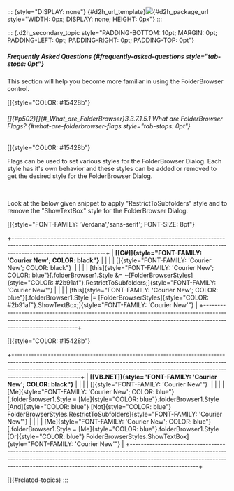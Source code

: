 ::: {style="DISPLAY: none"}
[](ms-xhelp:///?Id=d2h_url_template){#d2h_url_template}![](!package_url!){#d2h_package_url style="WIDTH: 0px; DISPLAY: none; HEIGHT: 0px"}
:::

::: {.d2h_secondary_topic style="PADDING-BOTTOM: 10pt; MARGIN: 0pt; PADDING-LEFT: 0pt; PADDING-RIGHT: 0pt; PADDING-TOP: 0pt"}
##### Frequently Asked Questions {#frequently-asked-questions style="tab-stops: 0pt"}

This section will help you become more familiar in using the FolderBrowser control.

[]{style="COLOR: #15428b"} 

###### []{#p502}[]{#_What_are_FolderBrowser}3.3.7.1.5.1 What are FolderBrowser Flags? {#what-are-folderbrowser-flags style="tab-stops: 0pt"}

[]{style="COLOR: #15428b"} 

Flags can be used to set various styles for the FolderBrowser Dialog. Each style has it\'s own behavior and these styles can be added or removed to get the desired style for the FolderBrowser Dialog.

 

Look at the below given snippet to apply \"RestrictToSubfolders\" style and to remove the \"ShowTextBox\" style for the FolderBrowser Dialog.

[]{style="FONT-FAMILY: 'Verdana','sans-serif'; FONT-SIZE: 8pt"} 

+---------------------------------------------------------------------------------------------------------------------------------------------------------------------------------------------+
| **[\[C#\]]{style="FONT-FAMILY: 'Courier New'; COLOR: black"}**                                                                                                                              |
|                                                                                                                                                                                             |
| []{style="FONT-FAMILY: 'Courier New'; COLOR: black"}                                                                                                                                        |
|                                                                                                                                                                                             |
| [this]{style="FONT-FAMILY: 'Courier New'; COLOR: blue"}[.folderBrowser1.Style &= \~[FolderBrowserStyles]{style="COLOR: #2b91af"}.RestrictToSubfolders;]{style="FONT-FAMILY: 'Courier New'"} |
|                                                                                                                                                                                             |
| [this]{style="FONT-FAMILY: 'Courier New'; COLOR: blue"}[.folderBrowser1.Style \|= [FolderBrowserStyles]{style="COLOR: #2b91af"}.ShowTextBox;]{style="FONT-FAMILY: 'Courier New'"}           |
+---------------------------------------------------------------------------------------------------------------------------------------------------------------------------------------------+

[]{style="COLOR: #15428b"} 

+------------------------------------------------------------------------------------------------------------------------------------------------------------------------------------------------------------------------------------------------------------------+
| **[\[VB.NET\]]{style="FONT-FAMILY: 'Courier New'; COLOR: black"}**                                                                                                                                                                                               |
|                                                                                                                                                                                                                                                                  |
| []{style="FONT-FAMILY: 'Courier New'"}                                                                                                                                                                                                                           |
|                                                                                                                                                                                                                                                                  |
| [Me]{style="FONT-FAMILY: 'Courier New'; COLOR: blue"}[.folderBrowser1.Style = [Me]{style="COLOR: blue"}.folderBrowser1.Style [And]{style="COLOR: blue"} [Not]{style="COLOR: blue"} FolderBrowserStyles.RestrictToSubfolders]{style="FONT-FAMILY: 'Courier New'"} |
|                                                                                                                                                                                                                                                                  |
| [Me]{style="FONT-FAMILY: 'Courier New'; COLOR: blue"}[.folderBrowser1.Style = [Me]{style="COLOR: blue"}.folderBrowser1.Style [Or]{style="COLOR: blue"} FolderBrowserStyles.ShowTextBox]{style="FONT-FAMILY: 'Courier New'"}                                      |
+------------------------------------------------------------------------------------------------------------------------------------------------------------------------------------------------------------------------------------------------------------------+

[]{#related-topics}
:::
